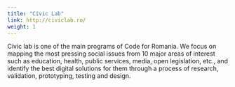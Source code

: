```yaml
---
title: "Civic Lab"
link: http://civiclab.ro/
weight: 1
---
```

Civic lab is one of the main programs of Code for Romania. We focus on mapping the most pressing social issues from 10 major areas of interest such as education, health, public services, media, open legislation, etc., and identify the best digital solutions for them through a process of research, validation, prototyping, testing and design.
